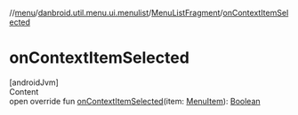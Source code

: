 //[menu](../../index.md)/[danbroid.util.menu.ui.menulist](../index.md)/[MenuListFragment](index.md)/[onContextItemSelected](on-context-item-selected.md)



# onContextItemSelected  
[androidJvm]  
Content  
open override fun [onContextItemSelected](on-context-item-selected.md)(item: [MenuItem](https://developer.android.com/reference/kotlin/android/view/MenuItem.html)): [Boolean](https://kotlinlang.org/api/latest/jvm/stdlib/kotlin/-boolean/index.html)  



